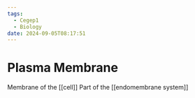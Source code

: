 ```yaml
---
tags:
  - Cegep1
  - Biology
date: 2024-09-05T08:17:51
---
```


# Plasma Membrane

Membrane of the [[cell]]
Part of the [[endomembrane system]]
